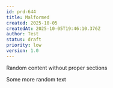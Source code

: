 ```yaml
---
id: prd-644
title: Malformed
created: 2025-10-05
createdAt: 2025-10-05T19:46:10.376Z
author: Test
status: draft
priority: low
version: 1.0
---
```


Random content without proper sections

Some more random text